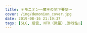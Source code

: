 ```yaml
---
title: デモニオン〜魔王の地下要塞〜
cover: /img/demonion_cover.jpg
date: 2019-08-16 21:19:37
tags: [SLG, 后宫, NTR（微量）,游戏性☑︎]
---
```

